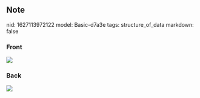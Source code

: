 ## Note
nid: 1627113972122
model: Basic-d7a3e
tags: structure_of_data
markdown: false

### Front
<img src="paste-47bc4f674e95b3cee015edff81166f53557b8b54.jpg">

### Back
<img src="paste-550c0f624aa9ec812f5c4d9a234ce421380acede.jpg">
